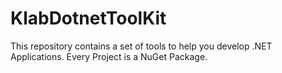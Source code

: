 # KlabDotnetToolKit

This repository contains a set of tools to help you develop .NET Applications. Every Project is a NuGet Package.
